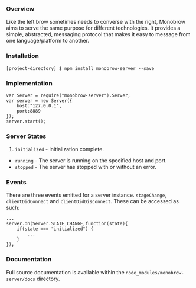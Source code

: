 ### Overview

Like the left brow sometimes needs to converse with the right, Monobrow aims to serve the same purpose for different technologies. It provides a simple, abstracted, messaging protocol that makes it easy to message from one language/platform to another.

### Installation

	[project-directory] $ npm install monobrow-server --save

### Implementation

	var Server = require("monobrow-server").Server;
	var server = new Server({
		host:"127.0.0.1",
		port:8889
	});
	server.start();

### Server States

1. `initialized` - Initialization complete.
* `running` - The server is running on the specified host and port.
* `stopped` - The server has stopped with or without an error.

### Events

There are three events emitted for a server instance. `stageChange`, `clientDidConnect` and `clientDidDisconnect`. These can be accessed as such:

	...
	server.on(Server.STATE_CHANGE,function(state){
		if(state === "initialized") {
			...
		}
	});

### Documentation

Full source documentation is available within the `node_modules/monobrow-server/docs` directory.